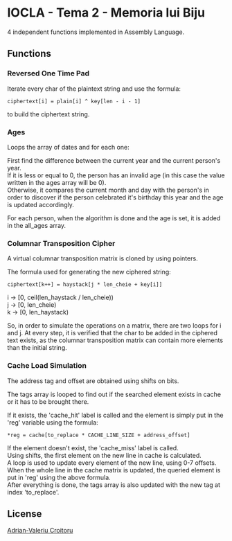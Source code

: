 # IOCLA - Tema 2 - Memoria lui Biju

4 independent functions implemented in Assembly Language.


## Functions

### Reversed One Time Pad

Iterate every char of the plaintext string and use the formula:
```
ciphertext[i] = plain[i] ^ key[len - i - 1]
```
to build the ciphertext string.

### Ages

Loops the array of dates and for each one:

First find the difference between the current year and the current person's
year.\
If it is less or equal to 0, the person has an invalid age (in this case the
value written in the ages array will be 0).\
Otherwise, it compares the current month and day with the person's in order to
discover if the person celebrated it's birthday this year and the age
is updated accordingly.

For each person, when the algorithm is done and the age is set,
it is added in the all_ages array.

### Columnar Transposition Cipher

A virtual columnar transposition matrix is cloned by using pointers.

The formula used for generating the new ciphered string:
```
ciphertext[k++] = haystack[j * len_cheie + key[i]]
```
i -> [0, ceil(len_haystack / len_cheie)) \
j -> [0, len_cheie) \
k -> [0, len_haystack)

So, in order to simulate the operations on a matrix, there are two loops
for i and j. At every step, it is verified that the char to be added in the
ciphered text exists, as the columnar transposition matrix can contain more
elements than the initial string.

### Cache Load Simulation

The address tag and offset are obtained using shifts on bits.

The tags array is looped to find out if the searched element exists in cache
or it has to be brought there.

If it exists, the 'cache_hit' label is called and the element is simply put
in the 'reg' variable using the formula:
```
*reg = cache[to_replace * CACHE_LINE_SIZE + address_offset]
```

If the element doesn't exist, the 'cache_miss' label is called.\
Using shifts, the first element on the new line in cache is calculated.\
A loop is used to update every element of the new line, using 0-7 offsets.\
When the whole line in the cache matrix is updated, the queried element is put
in 'reg' using the above formula.\
After everything is done, the tags array is also updated with the new tag
at index 'to_replace'.


## License
[Adrian-Valeriu Croitoru](https://github.com/adriancroitoru97/)
